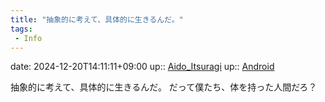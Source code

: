 ```yaml
---
title: "抽象的に考えて、具体的に生きるんだ。"
tags:
 - Info
---
```


date: 2024-12-20T14:11:11+09:00
up:: [Aido_Itsuragi](Bar/Novel/Nacaria/Aido_Itsuragi.md)
up:: [Android](Bar/Novel/Topics/Android.md)

抽象的に考えて、具体的に生きるんだ。
だって僕たち、体を持った人間だろ？